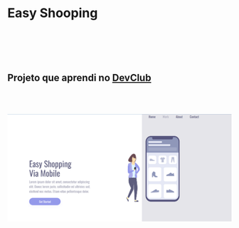<h1>Easy Shooping</h1>
<br>
<br>
<br>
<br>
<h2>Projeto que aprendi no <a href="https://rodolfomori.com.br/">DevClub</a></h2>
<br>
<br>
<br>
<img src="https://github.com/PedroBrandaoSilva/Project-Website-Layout-easy-shopping/blob/main/img/easy-shopping-pc.png?raw=true">
<img src="">
